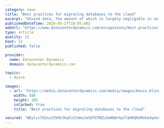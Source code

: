 ```yaml
---
category: news
title: "Best practices for migrating databases to the cloud"
excerpt: "Unused data, the amount of which is largely negligible in on-premises operation, can put a significant strain on the budget in the cloud"
publishedDateTime: 2020-05-27T10:05:00Z
webUrl: "https://www.datacenterdynamics.com/en/opinions/best-practices-migrating-databases-cloud/"
type: article
quality: 22
heat: 22
published: false

provider:
  name: Datacenter Dynamics
  domain: datacenterdynamics.com

topics:
  - Azure

images:
  - url: "https://media.datacenterdynamics.com/media/images/Kevin_Kline.2e16d0ba.fill-1200x630.png"
    width: 580
    height: 305
    isCached: true
    title: "Best practices for migrating databases to the cloud"

secured: "WEwlzclR2nz2ZVOk3kqTuICUms3aSEPZfBZLGmA8Q+hpJlbUKQHSMvkedymsONs3m+Nil37MPJCgWLcLjT3mVu3bsSs1hfe1ttCZdcX1L8+Pk0ZSbNnWW8T/RoHWhrgCDV8IavoZL/ihWTrOaIE/t9sq1G9pEN6/B+YzjaTq1gYEHhCVBhy7MckEKuy34TIrNR0RIUQb1mryt75K2rJU9EfB0zMnp7zIzCn/Hj1v1ChMHcr25jCTjsf/CmKTtprVynbvySZ6qtLQxGoHNTWApd7tIjN+M6ZrfgsGL3qSXg/OPQtqBjgrb2G+B87fMRbDku4/5YuRCEaYbhRAh1TLUUZqY4W1MerXuhLoTjZ+ZdXdW/L4R/Kkn7cbFb3ZcGzblWLm5Le4MtEngCAD3Yd0zPwDLG69odwqVacWZ+5duVWVKdDlt0WWU6gkCIxoPmMD4ruwSZ6LWIYxGoqaiScHxTD148V3C+zdOwFy6i15XaE=;iyJkCJmFM3j0NgfatrFsxA=="
---
```


